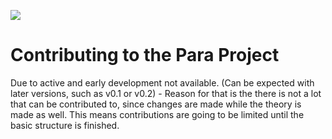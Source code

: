 ![](https://raw.githubusercontent.com/Para-Lang/Para/v0.1.dev7/img/para-language.png)

# Contributing to the Para Project

Due to active and early development not available. (Can be expected with later
versions, such as v0.1 or v0.2) - Reason for that is the there is not a lot
that can be contributed to, since changes are made while the theory is made as
well. This means contributions are going to be limited until the basic
structure is finished.